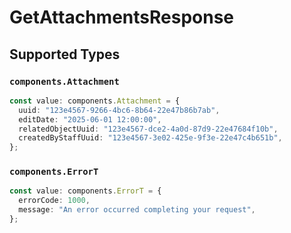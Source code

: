 # GetAttachmentsResponse


## Supported Types

### `components.Attachment`

```typescript
const value: components.Attachment = {
  uuid: "123e4567-9266-4bc6-8b64-22e47b86b7ab",
  editDate: "2025-06-01 12:00:00",
  relatedObjectUuid: "123e4567-dce2-4a0d-87d9-22e47684f10b",
  createdByStaffUuid: "123e4567-3e02-425e-9f3e-22e47c4b651b",
};
```

### `components.ErrorT`

```typescript
const value: components.ErrorT = {
  errorCode: 1000,
  message: "An error occurred completing your request",
};
```

